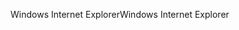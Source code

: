 <span data-ttu-id="0e22a-101">Windows Internet Explorer</span><span class="sxs-lookup"><span data-stu-id="0e22a-101">Windows Internet Explorer</span></span>